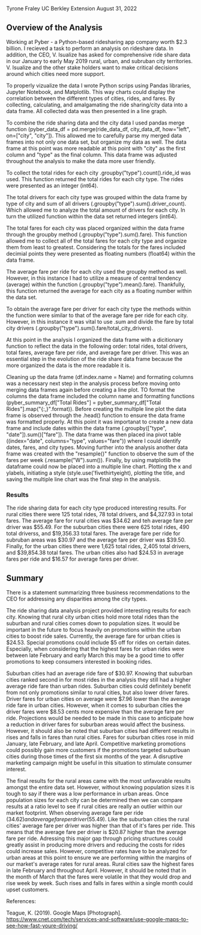 # 
Tyrone Fraley
UC Berkley Extension
August 31, 2022

## Overview of the Analysis
Working at Pyber - a Python-based ridesharing app company worth $2.3 billion. I recieved a task to perform an analysis on rideshare data. In addition, the CEO, V. Isualize has asked for comprehensive ride share data in our January to early May 2019 rural, urban, and subruban city territories. V. Isualize and the other stake holders want to make critical decisions around which cities need more support. 

To properly vizualize the data I wrote Python scrips using Pandas libraries, Jupyter Notebook, and Matplotlib. This way charts could display the correlation between the different types of cities, rides, and fares. By collecting, calculating, and amalgamating the ride sharing/city data into a data frame. All collected data was then presented in a line graph. 

To combine the ride sharing data and the city data I used pandas merge function (pyber_data_df = pd.merge(ride_data_df, city_data_df, how="left", on=["city", "city"]). This allowed me to carefully parse my merged data frames into not only one data set, but organize my data as well. The data frame at this point was more readable at this point with "city" as the first column and "type" as the final column. This data frame was adjusted throughout the analysis to make the data more user friendly. 

To collect the total rides for each city .groupby("type").count().ride_id was used. This function returned the total rides for each city type. The rides were presented as an integer (int64). 

The total drivers for each city type was grouped within the data frame by type of city and sum of all drivers (.groupby("type").sum().driver_count). Which allowed me to analyze the total amount of drivers for each city. In turn the utilized function within the data set returned integers (int64).

The total fares for each city was placed organized within the data frame through the groupby method (.groupby("type").sum().fare). This function allowed me to collect all of the total fares for each city type and organize them from least to greatest. Considering the totals for the fares included decimial points they were presented as floating numbers (float64) within the data frame. 

The average fare per ride for each city used the groupby method as well. However, in this instance I had to utilize a measure of central tendency (average) within the function (.groupby("type").mean().fare). Thankfully, this function returned the average for each city as a floating number within the data set. 

To obtain the average fare per driver for each city type the methods within the function were similar to that of the average fare per ride for each city. However, in this instance it was vital to use .sum and divide the fare by total city drivers (.groupby("type").sum().fare/total_city_drivers).

At this point in the analysis I organized the data frame with a dicitionary function to reflect the data in the following order: total rides, total drivers, total fares, average fare per ride, and average fare per driver. This was an essential step in the evolution of the ride share data frame because the more organized the data is the more readable it is. 

Cleaning up the data frame (df.index.name = Name) and formating columns was a necessary next step in the analysis process before moving onto merging data frames again before creating a line plot. TO format the columns the data frame included the column name and formatting functions (pyber_summary_df["Total Rides"] = pyber_summary_df["Total Rides"].map("{:,}".format)). Before creating the multiple line plot the data frame is observed through the .head() function to ensure the data frame was formatted properly. At this point it was importanat to create a new data frame and include dates within the data frame (.groupby(["type", "date"]).sum()["fare"]). The data frame was then placed ina pivot table ((index="date", columns="type", values="fare")) where I could identify dates, fares, and city types. Moving further into the analysis another data frame was created with the "resample()" function to observe the sum of the fares per week (.resample("W").sum()). Finally, by using matplotlib the dataframe could now be placed into a multiple line chart. Plotting the x and ylabels, initiating a style (style.use('fivethirtyeight), plotting the title, and saving the multiple line chart was the final step in the analysis.




### Results

The ride sharing data for each city type produced interesting results. For rural cities there were 125 total rides, 78 total drivers, and $4,327.93 in total fares. The average fare for rural cities was $34.62 and teh average fare per driver was $55.49. For the suburban cities there were 625 total rides, 490 total driverss, and $19,356.33 total fares. The average fare per ride for subruban areas was $30.97 and the average fare per driver was $39.50. Finally, for the urban cities there were 1,625 total rides, 2,405 total drivers, and $39,854.38 total fares. The urban cities also had $24.53 in average fares per ride and $16.57 for average fares per driver. 

## Summary

There is a statement summarizing three business recommendations to the CEO for addressing any disparities among the city types.

The ride sharing data analysis project provided interesting results for each city. Knowing that rural city urban cities hold more total rides than the suburban and rural cities comes down to population sizes. It would be important in the future to focus heavily on promotions within the urban cities to boost ride sales. Currently, the average fare for urban cities is $24.53. Special promotions could include $5 off for rides on certain dates. Especially, when considering that the highest fares for urban rides were between late February and early March this may be a good time to offer promotions to keep consumers interested in booking rides. 

Suburban cities had an average ride fare of $30.97. Knowing that suburban cities ranked second in for most rides in the analysis they still had a higher average ride fare than urban rides. Suburban cities could definitely benefit from not only promotions similar to rural cities, but also lower driver fares. Driver fares for urban cities on average were $7.96 lower than the average ride fare in urban cities. However, when it comes to suburban cities the driver fares were $8.53 cents more expensive than the average fare per ride. Projections would be needed to be made in this case to anticipate how a reduction in driver fares for suburban areas would affect the business. However, it should also be noted that suburban cities had different results in rises and falls in fares than rural cities. Fares for suburban cities rose in mid January, late February, and late April. Competitive marketing promotions could possibly gain more customers if the promotions targeted suburbuan cities during those times of the first six months of the year. A disruptive marketing campaign might be useful in this situation to stimulate consumer interest.

The final results for the rural areas came with the most unfavorable results amongst the entire data set. However, without knowing population sizes it is tough to say if there was a low performance in urban areas. Once population sizes for each city can be determined then we can compare results at a ratio level to see if rural cities are really an outlier within our market footprint. When observing average fare per ride ($34.62) and average fare per driver ($55.49). Like the suburban cities the rural cities' average fare per driver was higher than that of it's fares per ride. This means that the average fare per driver is $20.87 higher than the average fare per ride. Adressing this major gap through pricing structures could greatly assist in producing more drivers and reducing the costs for rides could increase sales. However, competitive rates have to be analyzed for urban areas at this point to ensure we are performing within the margins of our market's average rates for rural areas. Rural cities saw the highest fares in late February and throughout April. However, it should be noted that in the month of March that the fares were volatile in that they would drop and rise week by week. Such rises and falls in fares within a single month could upset customers. 

References:

Teague, K. (2019). Google Maps [Photograph]. https://www.cnet.com/tech/services-and-software/use-google-maps-to-see-how-fast-youre-driving/
